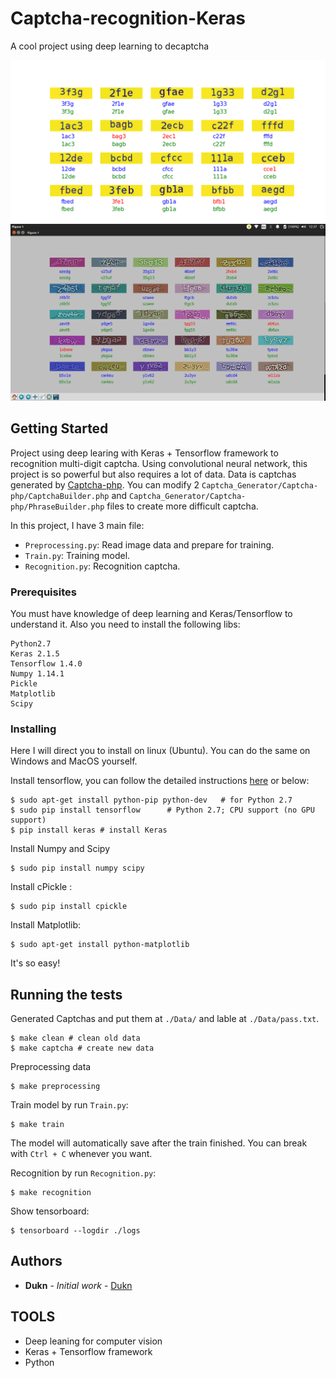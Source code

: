 # Captcha-recognition-Keras

A cool project using deep learning to decaptcha

![Captcha recognition](Images/easy.png)
![Captcha recognition](Images/hard.png)


## Getting Started

Project using deep learing with Keras + Tensorflow framework to recognition multi-digit captcha.
Using convolutional neural network, this project is so powerful but also requires a lot of data.
Data is captchas generated by [Captcha-php](https://github.com/dukn/Captcha-php).
You can modify 2 `Captcha_Generator/Captcha-php/CaptchaBuilder.php` and `Captcha_Generator/Captcha-php/PhraseBuilder.php` files to create more difficult captcha.

In this project, I have 3 main file:
- `Preprocessing.py`: Read image data and prepare for training.
- `Train.py`: Training model.
- `Recognition.py`: Recognition captcha.

### Prerequisites

<!-- What things you need to install the software and how to install them-->
You must have knowledge of deep learning and Keras/Tensorflow to understand it.
Also you need to install the following libs:

```
Python2.7
Keras 2.1.5
Tensorflow 1.4.0
Numpy 1.14.1
Pickle
Matplotlib
Scipy
```

### Installing

Here I will direct you to install on linux (Ubuntu).
You can do the same on Windows and MacOS yourself.

Install tensorflow, you can follow the detailed instructions [here](https://www.tensorflow.org/install/install_linux)
or below:
```
$ sudo apt-get install python-pip python-dev   # for Python 2.7
$ sudo pip install tensorflow      # Python 2.7; CPU support (no GPU support)
$ pip install keras # install Keras
```

Install Numpy and Scipy

```
$ sudo pip install numpy scipy
```

Install cPickle :
```
$ sudo pip install cpickle
```

Install Matplotlib:
```
$ sudo apt-get install python-matplotlib
```

It's so easy!

## Running the tests

Generated Captchas and put them at `./Data/` and lable at `./Data/pass.txt`.

```
$ make clean # clean old data
$ make captcha # create new data
```

Preprocessing data
```
$ make preprocessing
```

Train model by run `Train.py`:
```
$ make train
```
The model will automatically save after the train finished.
You can break with `Ctrl + C` whenever you want.


Recognition by run `Recognition.py`:
```
$ make recognition
```

Show tensorboard:

```
$ tensorboard --logdir ./logs
```

<!--
### Break down into end to end tests

Explain what these tests test and why

```
Give an example
```

### And coding style tests

Explain what these tests test and why

```
Give an example
```

## Deployment

Add additional notes about how to deploy this on a live system

## Built With

* [Dropwizard](http://www.dropwizard.io/1.0.2/docs/) - The web framework used
* [Maven](https://maven.apache.org/) - Dependency Management
* [ROME](https://rometools.github.io/rome/) - Used to generate RSS Feeds

## Contributing

Please read [CONTRIBUTING.md](https://gist.github.com/PurpleBooth/b24679402957c63ec426) for details on our code of conduct, and the process for submitting pull requests to us.

## Versioning

We use [SemVer](http://semver.org/) for versioning. For the versions available, see the [tags on this repository](https://github.com/your/project/tags).
-->

## Authors

* **Dukn** - *Initial work* - [Dukn](https://github.com/dukn)

<!-- See also the list of [contributors](https://github.com/your/project/contributors) who participated in this project. -->

<!--
## License

This project is licensed under the MIT License - see the [LICENSE.md](LICENSE.md) file for details
-->
## TOOLS

* Deep leaning for computer vision
* Keras + Tensorflow framework
* Python
